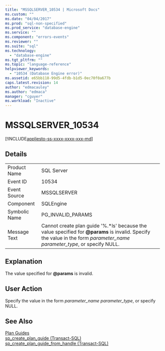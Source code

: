 ```yaml
---
title: "MSSQLSERVER_10534 | Microsoft Docs"
ms.custom: ""
ms.date: "04/04/2017"
ms.prod: "sql-non-specified"
ms.prod_service: "database-engine"
ms.service: ""
ms.component: "errors-events"
ms.reviewer: ""
ms.suite: "sql"
ms.technology: 
  - "database-engine"
ms.tgt_pltfrm: ""
ms.topic: "language-reference"
helpviewer_keywords: 
  - "10534 (Database Engine error)"
ms.assetid: e65bb118-99d5-4fdb-b1d5-0ec70f0a677b
caps.latest.revision: 14
author: "edmacauley"
ms.author: "edmaca"
manager: "cguyer"
ms.workload: "Inactive"
---
```

# MSSQLSERVER_10534
[!INCLUDE[appliesto-ss-xxxx-xxxx-xxx-md](../../includes/appliesto-ss-xxxx-xxxx-xxx-md.md)]
  
## Details  
  
|||  
|-|-|  
|Product Name|SQL Server|  
|Event ID|10534|  
|Event Source|MSSQLSERVER|  
|Component|SQLEngine|  
|Symbolic Name|PG_INVALID_PARAMS|  
|Message Text|Cannot create plan guide '%.\*ls' because the value specified for **@params** is invalid. Specify the value in the form *parameter_name parameter_type*, or specify NULL.|  
  
## Explanation  
The value specified for **@params** is invalid.  
  
## User Action  
Specify the value in the form *parameter_name parameter_type*, or specify NULL.  
  
## See Also  
[Plan Guides](~/relational-databases/performance/plan-guides.md)  
[sp_create_plan_guide &#40;Transact-SQL&#41;](~/relational-databases/system-stored-procedures/sp-create-plan-guide-transact-sql.md)  
[sp_create_plan_guide_from_handle &#40;Transact-SQL&#41;](~/relational-databases/system-stored-procedures/sp-create-plan-guide-from-handle-transact-sql.md)  
  
